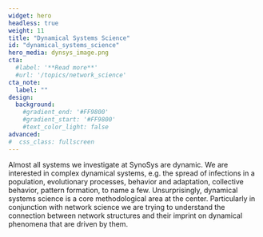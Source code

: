 ```yaml
---
widget: hero
headless: true
weight: 11
title: "Dynamical Systems Science"
id: "dynamical_systems_science"
hero_media: dynsys_image.png
cta:
  #label: '**Read more**'
  #url: '/topics/network_science'
cta_note:
  label: ""  
design:
  background:
    #gradient_end: '#FF9800'
    #gradient_start: '#FF9800'
    #text_color_light: false
advanced:
#  css_class: fullscreen
---
```


Almost all systems we investigate at SynoSys are dynamic. We are interested in complex dynamical systems, e.g. the spread of infections in a population, evolutionary processes, behavior and adaptation, collective behavior, pattern formation, to name a few. Unsurprisingly, dynamical systems science is a core methodological area at the center. Particularly in conjunction with network science we are trying to understand the connection between network structures and their imprint on dynamical phenomena that are driven by them.